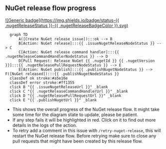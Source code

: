 <!-- nuget-release-flow -->
## NuGet release flow progress

[![Generic badge](https://img.shields.io/badge/status-{{ .nugetReleaseStatus }}-{{ .nugetReleaseBadgeColor }}.svg)](https://shields.io/)

``````mermaid
  graph TD
      A([Create NuGet release issue]):::ok --> B
      B[Action: NuGet release]:::{{ .issueNugetReleaseNodeStatus }} --> C
      C[Action: NuGet release command handler]:::{{ .nugetReleaseCommandHandlerNodeStatus }} --> D
      D[Pull Request: Release NuGet {{ .nugetId }} {{ .nugetVersion }}]:::{{ .nugetReleasePullRequestNodeStatus }} --> E
      E[Action: NuGet publish]:::{{ .publishNugetNodeStatus }} --> F([NuGet released]):::{{ .publishNugetNodeStatus }}
  classDef ok stroke:#a5e16e
  classDef error stroke:#ff1355
  click B "{{ .issueNugetReleaseUrl }}" _blank
  click C "{{ .nugetReleaseCommandHandlerUrl }}" _blank
  click D "{{ .nugetReleasePullRequestUrl }}" _blank
  click E "{{ .publishNugetUrl }}" _blank
``````

- This shows the overall progress of the NuGet release flow. It might take some time for the diagram state to update, please be patient.
- If any step fails it will be highlighted in red. Click on it to find out more details in the logs of the action.
- To retry add a comment in this issue with `/retry-nuget-release`, this will restart the NuGet release flow. Before retrying make sure to close any pull requests that might have been created by this release flow.

<!-- nuget-id: {{ .nugetId }} -->
<!-- nuget-version: {{ .nugetVersion}} -->
<!-- issue-nuget-release-node-status: {{ .issueNugetReleaseNodeStatus }} -->
<!-- issue-nuget-release-url: {{ .issueNugetReleaseUrl }} -->
<!-- nuget-release-command-handler-node-status: {{ .nugetReleaseCommandHandlerNodeStatus }} -->
<!-- nuget-release-command-handler-url: {{ .nugetReleaseCommandHandlerUrl }} -->
<!-- nuget-release-pull-request-node-status: {{ .nugetReleasePullRequestNodeStatus }} -->
<!-- nuget-release-pull-request-url: {{ .nugetReleasePullRequestUrl }} -->
